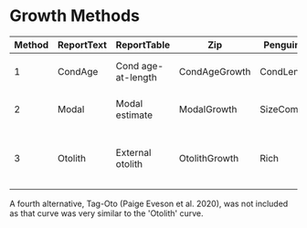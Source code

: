 # Growth Methods

Method | ReportText | ReportTable        | Zip           | Penguin  | Description
------ | ---------- | ------------------ | ------------- | -------- | ------------------------------------------------------------------------
1      | CondAge    | Cond age-at-length | CondAgeGrowth | CondLen  | internal, otoliths + length comps (CondAgeLength)
2      | Modal      | Modal estimate     | ModalGrowth   | SizeComp | internal, length comps only (2017 asssmt)
3      | Otolith    | External otolith   | OtolithGrowth | Rich     | external, Richards fixed, estimating 2 SD pars (Jess Farley et. al 2020)

A fourth alternative, Tag-Oto (Paige Eveson et al. 2020), was not included as
that curve was very similar to the 'Otolith' curve.
